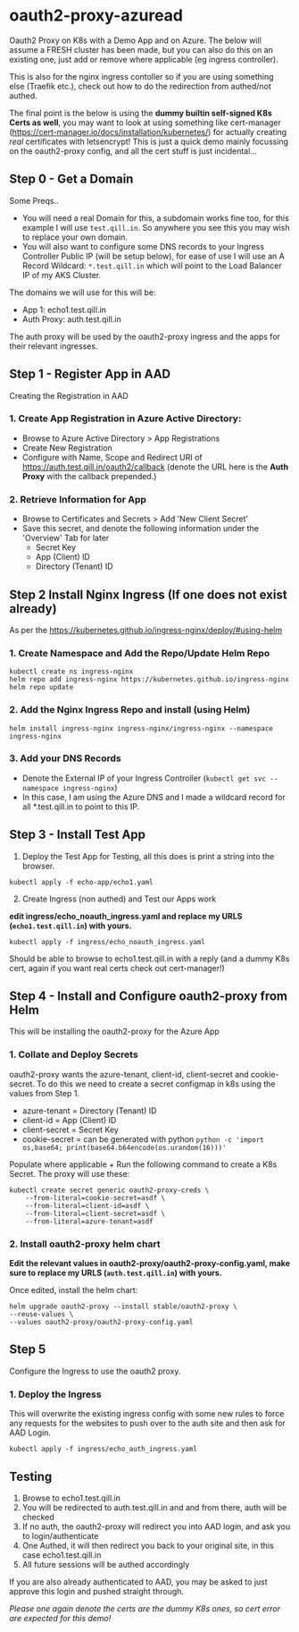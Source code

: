 # oauth2-proxy-azuread
Oauth2 Proxy on K8s with a Demo App and on Azure. The below will assume a FRESH cluster has been made, but you can also do this on an existing one, just add or remove where applicable (eg ingress controller). 

This is also for the nginx ingress contoller so if you are using something else (Traefik etc.), check out how to do the redirection from authed/not authed.

The final point is the below is using the **dummy builtin self-signed K8s Certs as well**, you may want to look at using something like cert-manager (https://cert-manager.io/docs/installation/kubernetes/) for actually creating *real* certificates with letsencrypt! This is just a quick demo mainly focussing on the oauth2-proxy config, and all the cert stuff is just incidental...


## Step 0 - Get a Domain
Some Preqs..
- You will need a real Domain for this, a subdomain works fine too, for this example I will use `test.qill.in`. So anywhere you see this you may wish to replace your own domain.
- You will also want to configure some DNS records to your Ingress Controller Public IP (will be setup below), for ease of use I will use an A Record Wildcard: `*.test.qill.in` which will point to the Load Balancer IP of my AKS Cluster.


The domains we will use for this will be:
- App 1: echo1.test.qill.in
- Auth Proxy: auth.test.qill.in

The auth proxy will be used by the oauth2-proxy ingress and the apps for their relevant ingresses.

## Step 1 - Register App in AAD
Creating the Registration in AAD
### 1. Create App Registration in Azure Active Directory:
- Browse to Azure Active Directory > App Registrations
- Create New Registration
- Configure with Name, Scope and Redirect URI of https://auth.test.qill.in/oauth2/callback (denote the URL here is the **Auth Proxy** with the callback prepended.)

### 2. Retrieve Information for App
- Browse to Certificates and Secrets > Add 'New Client Secret'
- Save this secret, and denote the following information under the 'Overview' Tab for later
    - Secret Key
    - App (Client) ID
    - Directory (Tenant) ID

## Step 2 Install Nginx Ingress (If one does not exist already)
As per the https://kubernetes.github.io/ingress-nginx/deploy/#using-helm
### 1. Create Namespace and Add the Repo/Update Helm Repo
```
kubectl create ns ingress-nginx
helm repo add ingress-nginx https://kubernetes.github.io/ingress-nginx
helm repo update
```
### 2. Add the Nginx Ingress Repo and install (using Helm)
```
helm install ingress-nginx ingress-nginx/ingress-nginx --namespace ingress-nginx
```

### 3. Add your DNS Records
- Denote the External IP of your Ingress Controller (`kubectl get svc --namespace ingress-nginx`)
- In this case, I am using the Azure DNS and I made a wildcard record for all *.test.qill.in to point to this IP.



## Step 3 - Install Test App
1. Deploy the Test App for Testing, all this does is print a string into the browser.
```
kubectl apply -f echo-app/echo1.yaml
```

2. Create Ingress (non authed) and Test our Apps work

**edit ingress/echo_noauth_ingress.yaml and replace my URLS (`echo1.test.qill.in`) with yours.**
```
kubectl apply -f ingress/echo_noauth_ingress.yaml
```

Should be able to browse to echo1.test.qill.in with a reply (and a dummy K8s cert, again if you want real certs check out cert-manager!)

## Step 4 - Install and Configure oauth2-proxy from Helm
This will be installing the oauth2-proxy for the Azure App


### 1.  Collate and Deploy Secrets

oauth2-proxy wants the azure-tenant, client-id, client-secret and cookie-secret. To do this we need to create a secret configmap in k8s using the values from Step 1.


- azure-tenant = Directory (Tenant) ID
- client-id = App (Client) ID
- client-secret = Secret Key
- cookie-secret = can be generated with python `python -c 'import os,base64; print(base64.b64encode(os.urandom(16)))'`

Populate where applicable + Run the following command to create a K8s Secret. The proxy will use these:
```
kubectl create secret generic oauth2-proxy-creds \
    --from-literal=cookie-secret=asdf \
    --from-literal=client-id=asdf \
    --from-literal=client-secret=asdf \
    --from-literal=azure-tenant=asdf
```

### 2. Install oauth2-proxy helm chart

**Edit the relevant values in oauth2-proxy/oauth2-proxy-config.yaml, make sure to replace my URLS (`auth.test.qill.in`) with yours.**

Once edited, install the helm chart:
```
helm upgrade oauth2-proxy --install stable/oauth2-proxy \
--reuse-values \
--values oauth2-proxy/oauth2-proxy-config.yaml
```

## Step 5
Configure the Ingress to use the oauth2 proxy.

### 1. Deploy the Ingress
This will overwrite the existing ingress config with some new rules to force any requests for the websites to push over to the auth site and then ask for AAD Login.
```
kubectl apply -f ingress/echo_auth_ingress.yaml
```

## Testing
1. Browse to echo1.test.qill.in
2. You will be redirected to auth.test.qill.in and and from there, auth will be checked
3. If no auth, the oauth2-proxy will redirect you into AAD login, and ask you to login/authenticate
4. One Authed, it will then redirect you back to your original site, in this case echo1.test.qill.in
5. All future sessions will be authed accordingly

If you are also already authenticated to AAD, you may be asked to just approve this login and pushed straight through.

*Please one again denote the certs are the dummy K8s ones, so cert error are expected for this demo!*
